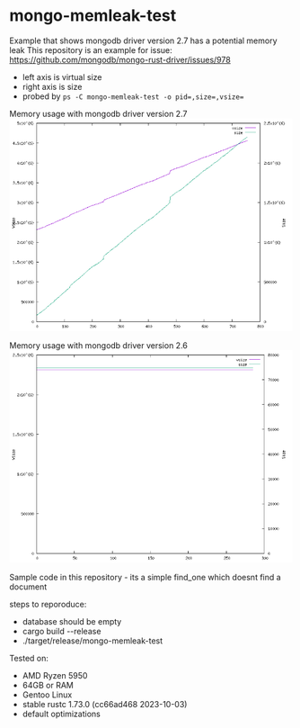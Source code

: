 # mongo-memleak-test
Example that shows mongodb driver version 2.7 has a potential memory leak
This repository is an example for issue: https://github.com/mongodb/mongo-rust-driver/issues/978

- left axis is virtual size
- right axis is size
- probed by ```ps -C mongo-memleak-test -o pid=,size=,vsize=```

Memory usage with mongodb driver version 2.7
![Memory usage mongodb@2.7](graph/mem-graph-2.7.png?raw=true "Memory usage for mongodb driver version 2.7")

Memory usage with mongodb driver version 2.6
![Memory usage mongodb@2.6](graph/mem-graph-2.6.png?raw=true "Memory usage for mongodb driver version 2.6")

Sample code in this repository - its a simple find_one which doesnt find a document

steps to reporoduce:
- database should be empty
- cargo build --release
- ./target/release/mongo-memleak-test

Tested on:
- AMD Ryzen 5950
- 64GB or RAM
- Gentoo Linux
- stable rustc 1.73.0 (cc66ad468 2023-10-03)
- default optimizations
  
